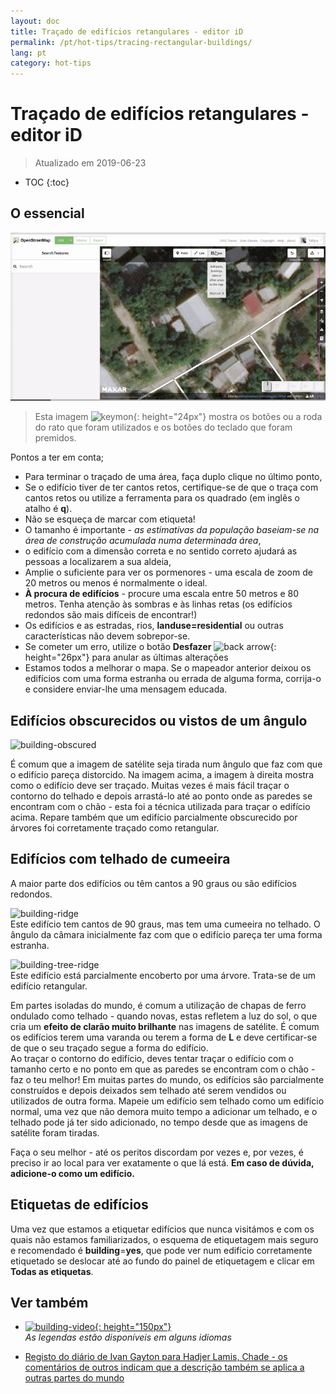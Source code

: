 ```yaml
---
layout: doc
title: Traçado de edifícios retangulares - editor iD
permalink: /pt/hot-tips/tracing-rectangular-buildings/
lang: pt
category: hot-tips
---
```


Traçado de edifícios retangulares - editor iD
============

> Atualizado em 2019-06-23

- TOC
{:toc}

O essencial
----------

![Rectangular building][]  

> Esta imagem ![keymon]{: height="24px"} mostra os botões ou a roda do rato que foram utilizados e os botões do teclado que foram premidos.  

Pontos a ter em conta;  

- Para terminar o traçado de uma área, faça duplo clique no último ponto,  
- Se o edifício tiver de ter cantos retos, certifique-se de que o traça com cantos retos ou utilize a ferramenta para os quadrado (em inglês o atalho é **q**).  
- Não se esqueça de marcar com etiqueta!  
- O tamanho é importante - *as estimativas da população baseiam-se na área de construção acumulada numa determinada área*,  
- o edifício com a dimensão correta e no sentido correto ajudará as pessoas a localizarem a sua aldeia,  
- Amplie o suficiente para ver os pormenores - uma escala de zoom de 20 metros ou menos é normalmente o ideal.  
- **À procura de edifícios** - procure uma escala entre 50 metros e 80 metros. Tenha atenção às sombras e às linhas retas (os edifícios redondos são mais difíceis de encontrar!)  
- Os edifícios e as estradas, rios, **landuse=residential** ou outras características não devem sobrepor-se.  
- Se cometer um erro, utilize o botão **Desfazer** ![back arrow]{: height="26px"} para anular as últimas alterações  
- Estamos todos a melhorar o mapa. Se o mapeador anterior deixou os edifícios com uma forma estranha ou errada de alguma forma, corrija-o e considere enviar-lhe uma mensagem educada.  

Edifícios obscurecidos ou vistos de um ângulo  
--------------------------------------

![building-obscured][]  

É comum que a imagem de satélite seja tirada num ângulo que faz com que o edifício pareça distorcido. Na imagem acima, a imagem à direita mostra como o edifício deve ser traçado. Muitas vezes é mais fácil traçar o contorno do telhado e depois arrastá-lo até ao ponto onde as paredes se encontram com o chão - esta foi a técnica utilizada para traçar o edifício acima. Repare também que um edifício parcialmente obscurecido por árvores foi corretamente traçado como retangular. 

Edifícios com telhado de cumeeira
----------------------------
 
A maior parte dos edifícios ou têm cantos a 90 graus ou são edifícios redondos.  

![building-ridge][]  
Este edifício tem cantos de 90 graus, mas tem uma cumeeira no telhado. O ângulo da câmara inicialmente faz com que o edifício pareça ter uma forma estranha.  

![building-tree-ridge][]  
Este edifício está parcialmente encoberto por uma árvore. Trata-se de um edifício retangular.  

Em partes isoladas do mundo, é comum a utilização de chapas de ferro ondulado como telhado - quando novas, estas refletem a luz do sol, o que cria um **efeito de clarão muito brilhante** nas imagens de satélite. É comum os edifícios terem uma varanda ou terem a forma de **L** e deve certificar-se de que o seu traçado segue a forma do edifício.  
Ao traçar o contorno do edifício, deves tentar traçar o edifício com o tamanho certo e no ponto em que as paredes se encontram com o chão - faz o teu melhor! Em muitas partes do mundo, os edifícios são parcialmente construídos e depois deixados sem telhado até serem vendidos ou utilizados de outra forma. Mapeie um edifício sem telhado como um edifício normal, uma vez que não demora muito tempo a adicionar um telhado, e o telhado pode já ter sido adicionado, no tempo desde que as imagens de satélite foram tiradas.  

Faça o seu melhor - até os peritos discordam por vezes e, por vezes, é preciso ir ao local para ver exatamente o que lá está. **Em caso de dúvida, adicione-o como um edifício.**  

Etiquetas de edifícios
-------------

Uma vez que estamos a etiquetar edifícios que nunca visitámos e com os quais não estamos familiarizados, o esquema de etiquetagem mais seguro e recomendado é **building**=**yes**, que pode ver num edifício corretamente etiquetado se deslocar até ao fundo do painel de etiquetagem e clicar em **Todas as etiquetas**.  

Ver também  
---------

- [![building-video]{: height="150px"}](https://www.youtube.com/watch?v=VPJz-AucqF4&index=7&list=PLb9506_-6FMHZ3nwn9heri3xjQKrSq1hN "Vídeos tutoriais da Equipa Humanitária do OpenStreetMap - Adicionar um edifício ao OpenStreetMap")  
*As legendas estão disponíveis em alguns idiomas*  

- [Registo do diário de Ivan Gayton para Hadjer Lamis, Chade - os comentários de outros indicam que a descrição também se aplica a outras partes do mundo](https://www.openstreetmap.org/user/IvanGayton/diary/38612)



[Rectangular building]: /images/hot-tips/rectangular_building.gif "Traçar um edifício retangular, elevar os cantos ao quadrado e adicionar etiquetas."
[keymon]:/images/hot-tips/keymon.png
[building-ridge]: /images/hot-tips/building-ridge.png
[back arrow]: /images/beginner/back-arrow.png
[building-tree-ridge]: /images/hot-tips/building-tree-ridge.png
[building-obscured]: /images/hot-tips/buildings-obscured-traced-1.png "Before & after - tracing a building seen at an angle"
[building-video]: /images/hot-tips/building-video.png "Humanitarian OpenStreetMap Team Tutorial Videos - Adding a Building to OpenStreetMap"